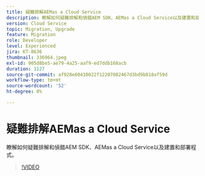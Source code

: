 ```yaml
---
title: 疑難排解AEMas a Cloud Service
description: 瞭解如何疑難排解和偵錯AEM SDK、AEMas a Cloud Service以及建置和部署程式。
version: Cloud Service
topic: Migration, Upgrade
feature: Migration
role: Developer
level: Experienced
jira: KT-8636
thumbnail: 336964.jpeg
exl-id: 905d8be5-ae79-4a25-aaf9-ed7ddb168acb
duration: 1127
source-git-commit: af928e60410022f12207082467d3bd9b818af59d
workflow-type: tm+mt
source-wordcount: '52'
ht-degree: 0%

---
```


# 疑難排解AEMas a Cloud Service

瞭解如何疑難排解和偵錯AEM SDK、AEMas a Cloud Service以及建置和部署程式。

>[!VIDEO](https://video.tv.adobe.com/v/336964?quality=12&learn=on)
